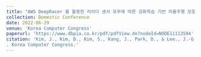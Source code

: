 ```yaml
---
title: "AWS DeepRacer 를 활용한 라이다 센서 유무에 따른 강화학습 기반 자율주행 모델 성능 비교"
collection: Domestic Conference
date: 2022-06-29
venue: 'Korea Computer Congress'
paperurl: 'https://www.dbpia.co.kr/pdf/pdfView.do?nodeId=NODE11113594'
citation: 'Kim, J., Kim, D., Kim, S., Kang, J., Park, D., & Lee., J.-G. (2022). Performance Comparison of Self-Driving Models With and Without LIDAR Sensors Based on Reinforcement Learning in AWS DeepRacer Platform
. Korea Computer Congress.'
---
```

